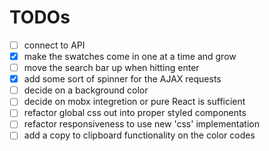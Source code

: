 # TODOs

- [ ] connect to API
- [x] make the swatches come in one at a time and grow
- [ ] move the search bar up when hitting enter
- [x] add some sort of spinner for the AJAX requests
- [ ] decide on a background color
- [ ] decide on mobx integretion or pure React is sufficient
- [ ] refactor global css out into proper styled components
- [ ] refactor responsiveness to use new 'css' implementation
- [ ] add a copy to clipboard functionality on the color codes
